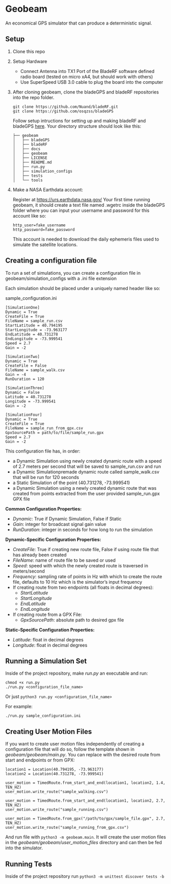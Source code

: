 # Geobeam

An economical GPS simulator that can produce a deterministic signal.

## Setup

1. Clone this repo
2. Setup Hardware
    * Connect Antenna into TX1 Port of the BladeRF software defined radio board (tested on micro xA4, but should work with others)
    * Use SuperSpeed USB 3.0 cable to plug the board into the computer
2. After cloning geobeam, clone the bladeGPS and bladeRF repositories into the repo folder.
    ```
    git clone https://github.com/Nuand/bladeRF.git
    git clone https://github.com/osqzss/bladeGPS
    ```
    Follow setup intructions for setting up and making bladeRF and bladeGPS [here](https://github.com/osqzss/bladeGPS).
    Your directory structure should look like this:
    ```
    ├── geobeam
    │   ├── bladeGPS
    │   ├── bladeRF
    │   ├── docs
    │   ├── geobeam
    │   ├── LICENSE
    │   ├── README.md
    │   ├── run.py
    │   ├── simulation_configs
    │   ├── tests
    │   └── tools
    ```

3. Make a NASA Earthdata account:

    Register at https://urs.earthdata.nasa.gov/
    Your first time running geobeam, it should create a text file named .wgetrc inside the bladeGPS folder where you can input your username and password for     this account like so:
    ```
    http_user=fake_username
    http_password=fake_password
    ```
    This account is needed to download the daily ephemeris files used to simulate the satellite locations.
  
## Creating a configuration file

To run a set of simulations, you can create a configuration file in geobeam/simulation_configs with a .ini file extension

Each simulation should be placed under a uniquely named header like so:

sample_configuration.ini
```
[SimulationOne]
Dynamic = True
CreateFile = True
FileName = sample_run.csv
StartLatitude = 40.794195
StartLongitude = -73.963177
EndLatitude = 40.731278
EndLongitude = -73.999541
Speed = 2.7
Gain = -2

[SimulationTwo]
Dynamic = True
CreateFile = False
FileName = sample_walk.csv
Gain = -4
RunDuration = 120

[SimulationThree]
Dynamic = False
Latitude = 40.731278
Longitude = -73.999541
Gain = -2

[SimulationFour]
Dynamic = True
CreateFile = True
FileName = sample_run_from_gpx.csv
GpxSourcePath = path/to/file/sample_run.gpx
Speed = 2.7
Gain = -2
```

This configuration file has, in order:
* a Dynamic Simulation using newly created dynamic route with a speed of 2.7 meters per second that will be saved to sample_run.csv and run
* a Dynamic Simulationpremade dynamic route called sample_walk.csv that will be run for 120 seconds
* a Static Simulation of the point (40.731278, -73.999541)
* a Dynamic Simulation using a newly created dynamic route that was created from points extracted from the user provided sample_run.gpx GPX file

**Common Configuration Properties:**
* _Dynamic_: True if Dynamic Simulation, False if Static
* _Gain_: integer for broadcast signal gain value
* _RunDuration_: integer in seconds for how long to run the simulation

**Dynamic-Specific Configuration Properties:**
* _CreateFile_: True if creating new route file, False if using route file that has already been created
* _FileName_: name of route file to be saved or used
* _Speed_: speed with which the newly created route is traversed in meters/second
* _Frequency_: sampling rate of points in Hz with which to create the route file, defaults to 10 Hz which is the simulator’s input frequency
* If creating route from two endpoints (all floats in decimal degrees):
  * _StartLatitude_
  * _StartLongitude_
  * _EndLatitude_
  * _EndLongitude_
* If creating route from a GPX File:
  * _GpxSourcePath_: absolute path to desired gpx file

**Static-Specific Configuration Properties:**
* _Latitude_: float in decimal degrees
* _Longitude_: float in decimal degrees

## Running a Simulation Set

Inside of the project repository, make _run.py_ an executable and run:
```
chmod +x run.py
./run.py <configuration_file_name>
```
Or just `python3 run.py <configuration_file_name>`

For example: 

`./run.py sample_configuration.ini`

## Creating User Motion Files

If you want to create user motion files independently of creating a configuration file that will do so, follow the template shown in _geobeam/geobeam/main.py_.
You can replace with the desired route from start and endpoints or from GPX:
```
location1 = Location(40.794195, -73.963177)
location2 = Location(40.731278, -73.999541)
  
user_motion = TimedRoute.from_start_and_end(location1, location2, 1.4, TEN_HZ)
user_motion.write_route("sample_walking.csv")

user_motion = TimedRoute.from_start_and_end(location1, location2, 2.7, TEN_HZ)
user_motion.write_route("sample_running.csv")

user_motion = TimedRoute.from_gpx("/path/to/gpx/sample_file.gpx", 2.7, TEN_HZ)
user_motion.write_route("sample_running_from_gpx.csv")
```
And run file with `python3 -m geobeam.main`. It will create the user motion files in the _geobeam/geobeam/user_motion_files_ directory and can then be fed into the simulator.

## Running Tests

Inside of the project repository run `python3 -m unittest discover tests -b`

